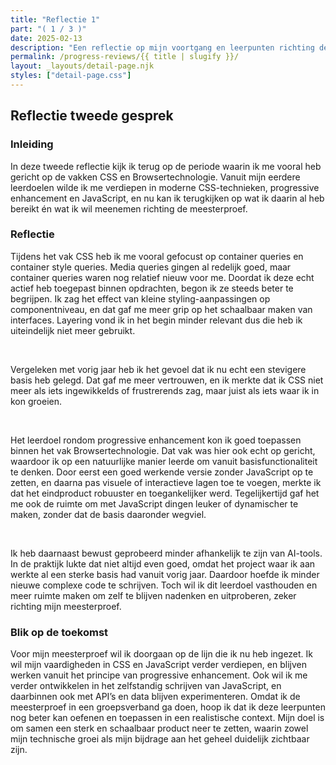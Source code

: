 ```yaml
---
title: "Reflectie 1"
part: "( 1 / 3 )"
date: 2025-02-13
description: "Een reflectie op mijn voortgang en leerpunten richting de meesterproef."
permalink: /progress-reviews/{{ title | slugify }}/
layout: _layouts/detail-page.njk
styles: ["detail-page.css"]
---
```


## Reflectie tweede gesprek

### Inleiding

In deze tweede reflectie kijk ik terug op de periode waarin ik me vooral heb gericht op de vakken CSS en Browsertechnologie. Vanuit mijn eerdere leerdoelen wilde ik me verdiepen in moderne CSS-technieken, progressive enhancement en JavaScript, en nu kan ik terugkijken op wat ik daarin al heb bereikt én wat ik wil meenemen richting de meesterproef.

### Reflectie

Tijdens het vak CSS heb ik me vooral gefocust op container queries en container style queries. Media queries gingen al redelijk goed, maar container queries waren nog relatief nieuw voor me. Doordat ik deze echt actief heb toegepast binnen opdrachten, begon ik ze steeds beter te begrijpen. Ik zag het effect van kleine styling-aanpassingen op componentniveau, en dat gaf me meer grip op het schaalbaar maken van interfaces. Layering vond ik in het begin minder relevant dus die heb ik uiteindelijk niet meer gebruikt.

<br>

Vergeleken met vorig jaar heb ik het gevoel dat ik nu echt een stevigere basis heb gelegd. Dat gaf me meer vertrouwen, en ik merkte dat ik CSS niet meer als iets ingewikkelds of frustrerends zag, maar juist als iets waar ik in kon groeien.

<br>

Het leerdoel rondom progressive enhancement kon ik goed toepassen binnen het vak Browsertechnologie. Dat vak was hier ook echt op gericht, waardoor ik op een natuurlijke manier leerde om vanuit basisfunctionaliteit te denken. Door eerst een goed werkende versie zonder JavaScript op te zetten, en daarna pas visuele of interactieve lagen toe te voegen, merkte ik dat het eindproduct robuuster en toegankelijker werd. Tegelijkertijd gaf het me ook de ruimte om met JavaScript dingen leuker of dynamischer te maken, zonder dat de basis daaronder wegviel.


<br>

Ik heb daarnaast bewust geprobeerd minder afhankelijk te zijn van AI-tools. In de praktijk lukte dat niet altijd even goed, omdat het project waar ik aan werkte al een sterke basis had vanuit vorig jaar. Daardoor hoefde ik minder nieuwe complexe code te schrijven. Toch wil ik dit leerdoel vasthouden en meer ruimte maken om zelf te blijven nadenken en uitproberen, zeker richting mijn meesterproef.

### Blik op de toekomst

Voor mijn meesterproef wil ik doorgaan op de lijn die ik nu heb ingezet. Ik wil mijn vaardigheden in CSS en JavaScript verder verdiepen, en blijven werken vanuit het principe van progressive enhancement. Ook wil ik me verder ontwikkelen in het zelfstandig schrijven van JavaScript, en daarbinnen ook met API’s en data blijven experimenteren. Omdat ik de meesterproef in een groepsverband ga doen, hoop ik dat ik deze leerpunten nog beter kan oefenen en toepassen in een realistische context. Mijn doel is om samen een sterk en schaalbaar product neer te zetten, waarin zowel mijn technische groei als mijn bijdrage aan het geheel duidelijk zichtbaar zijn.